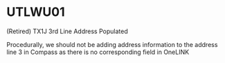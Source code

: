 # UTLWU01
(Retired) TX1J 3rd Line Address Populated

Procedurally, we should not be adding address information to the address line 3 in Compass as there is no corresponding field in OneLINK
